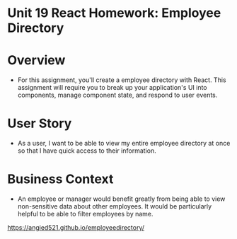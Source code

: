 # Unit 19 React Homework: Employee Directory

# Overview
* For this assignment, you'll create a employee directory with React. This assignment will require you to break up your application's UI into components, manage component state, and respond to user events.

# User Story

* As a user, I want to be able to view my entire employee directory at once so that I have quick access to their information.


# Business Context

* An employee or manager would benefit greatly from being able to view non-sensitive data about other employees. It would be particularly helpful to be able to filter employees by name.

https://angied521.github.io/employeedirectory/